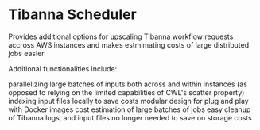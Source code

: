 # Tibanna Scheduler
Provides additional options for upscaling Tibanna workflow requests accross AWS instances and makes estmimating costs of large distributed jobs easier

Additional functionalities include:

parallelizing large batches of inputs both across and within instances (as opposed to relying on the limited capabilities of CWL's scatter property)
indexing input files locally to save costs
modular design for plug and play with Docker images
cost estimation of large batches of jobs
easy cleanup of Tibanna logs, and input files no longer needed to save on storage costs
